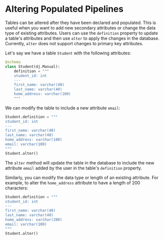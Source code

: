 # Altering Populated Pipelines

Tables can be altered after they have been declared and populated. This is useful when
you want to add new secondary attributes or change the data type of existing attributes.
Users can use the `definition` property to update a table's attributes and then use
`alter` to apply the changes in the database. Currently, `alter` does not support
changes to primary key attributes.

Let's say we have a table `Student` with the following attributes:

```python
@schema
class Student(dj.Manual):
    definition = """
    student_id: int
    ---
    first_name: varchar(40)
    last_name: varchar(40)
    home_address: varchar(100)
    """
```

We can modify the table to include a new attribute `email`:

```python
Student.definition = """
student_id: int
---
first_name: varchar(40)
last_name: varchar(40)
home_address: varchar(100)
email: varchar(100)
"""
Student.alter()
```

The `alter` method will update the table in the database to include the new attribute
`email` added by the user in the table's `definition` property.

Similarly, you can modify the data type or length of an existing attribute. For example,
to alter the `home_address` attribute to have a length of 200 characters:

```python
Student.definition = """
student_id: int
---
first_name: varchar(40)
last_name: varchar(40)
home_address: varchar(200)
email: varchar(100)
"""
Student.alter()
```
